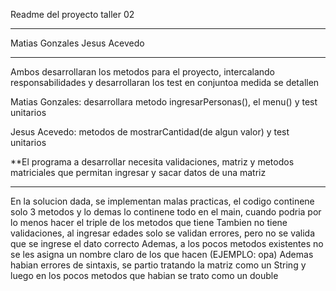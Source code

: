 Readme del proyecto taller 02
*****
Matias Gonzales
Jesus Acevedo
***
Ambos desarrollaran los metodos para el proyecto, intercalando responsabilidades
y desarrollaran los test en conjuntoa medida se detallen

Matias Gonzales:
desarrollara metodo ingresarPersonas(), el menu() y test unitarios

Jesus Acevedo: metodos de mostrarCantidad(de algun valor) y test unitarios

**El programa a desarrollar necesita validaciones, matriz y metodos matriciales que permitan ingresar y sacar datos de una matriz

****
En la solucion dada, se implementan malas practicas, el codigo continene solo 3 metodos y lo demas lo continene todo en el main, cuando podria por lo menos 
hacer el triple de los metodos que tiene
Tambien no tiene validaciones, al ingresar edades solo se validan errores, pero no se valida que se ingrese el dato correcto
Ademas, a los pocos metodos existentes no se les asigna un nombre claro de los que hacen (EJEMPLO: opa)
Ademas habian errores de sintaxis, se partio tratando la matriz como un String y luego en los pocos metodos que habian se trato como un double